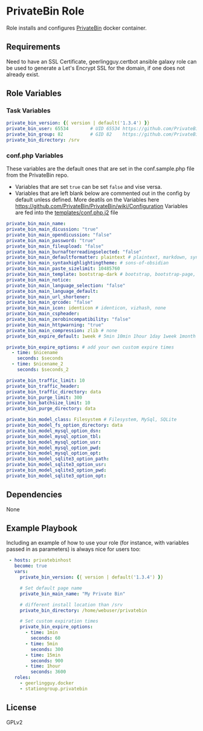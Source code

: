 # PrivateBin Role

Role installs and configures [PrivateBin](https://privatebin.info/) docker container.

## Requirements

Need to have an SSL Certificate, geerlingguy.certbot ansible galaxy role can be used to generate a Let's Encrypt SSL for the domain, if one does not already exist.

## Role Variables
### Task Variables
```yaml
private_bin_version: {{ version | default('1.3.4') }}
private_bin_user: 65534        # UID 65534 https://github.com/PrivateBin/docker-nginx-fpm-alpine
private_bin_group: 82          # GID 82    https://github.com/PrivateBin/docker-nginx-fpm-alpine
private_bin_directory: /srv
```

### conf.php Variables
These variables are the default ones that are set in the conf.sample.php file from the PrivateBin repo.
* Variables that are set `true` can be set `false` and vise versa.
* Variables that are left blank below are commented out in the config by default unless defined.
More deatils on the Variables here https://github.com/PrivateBin/PrivateBin/wiki/Configuration
Variables are fed into the [templates/conf.php.j2](templates/conf.php.j2) file

```yaml
private_bin_main_name:
private_bin_main_dicussion: "true"
private_bin_main_opendicussion: "false"
private_bin_main_password: "true"
private_bin_main_fileupload: "false"
private_bin_main_burnafterreadingselected: "false"
private_bin_main_defaultformatter: plaintext # plaintext, markdown, syntaxhighlighting
private_bin_main_syntaxhighlightingtheme: # sons-of-obsidian
private_bin_main_paste_sizelimit: 10485760
private_bin_main_template: bootstrap-dark # bootstrap, bootstrap-page, bootstrap-dark, bootstrap-dark-page, bootstrap-compact, bootstrap-compact-page, page
private_bin_main_notice:
private_bin_main_language_selection: "false"
private_bin_main_language_default:
private_bin_main_url_shortener:
private_bin_main_qrcode: "false"
private_bin_main_icon: identicon # identicon, vizhash, none
private_bin_main_cspheader:
private_bin_main_zerobincompatibility: "false"
private_bin_main_httpwarning: "true"
private_bin_main_compression: zlib # none
private_bin_expire_default: 1week # 5min 10min 1hour 1day 1week 1month 1year never

private_bin_expire_options: # add your own custom expire times
  - time: $nicename
    seconds: $seconds
  - time: $nicename_2
    seconds: $seconds_2

private_bin_traffic_limit: 10
private_bin_traffic_header:
private_bin_traffic_directory: data
private_bin_purge_limit: 300
private_bin_batchsize_limit: 10
private_bin_purge_directory: data

private_bin_model_class: Filesystem # Filesystem, MySql, SQLite
private_bin_model_fs_option_directory: data
private_bin_model_mysql_option_dsn:
private_bin_model_mysql_option_tbl:
private_bin_model_mysql_option_usr:
private_bin_model_mysql_option_pwd:
private_bin_model_mysql_option_opt:
private_bin_model_sqlite3_option_path:
private_bin_model_sqlite3_option_usr:
private_bin_model_sqlite3_option_pwd:
private_bin_model_sqlite3_option_opt:
```

## Dependencies

None

## Example Playbook

Including an example of how to use your role (for instance, with variables passed in as parameters) is always nice for users too:

```yaml
 - hosts: privatebinhost
   become: true
   vars:
     private_bin_version: {{ version | default('1.3.4') }}

     # Set default page name
     private_bin_main_name: "My Private Bin"

     # different install location than /srv
     private_bin_directory: /home/webuser/privatebin

     # Set custom expiration times
     private_bin_expire_options:
       - time: 1min
         seconds: 60
       - time: 5min
         seconds: 300
       - time: 15min
         seconds: 900
       - time: 1hour
         seconds: 3600
   roles:
     - geerlingguy.docker
     - stationgroup.privatebin
```

## License

GPLv2
